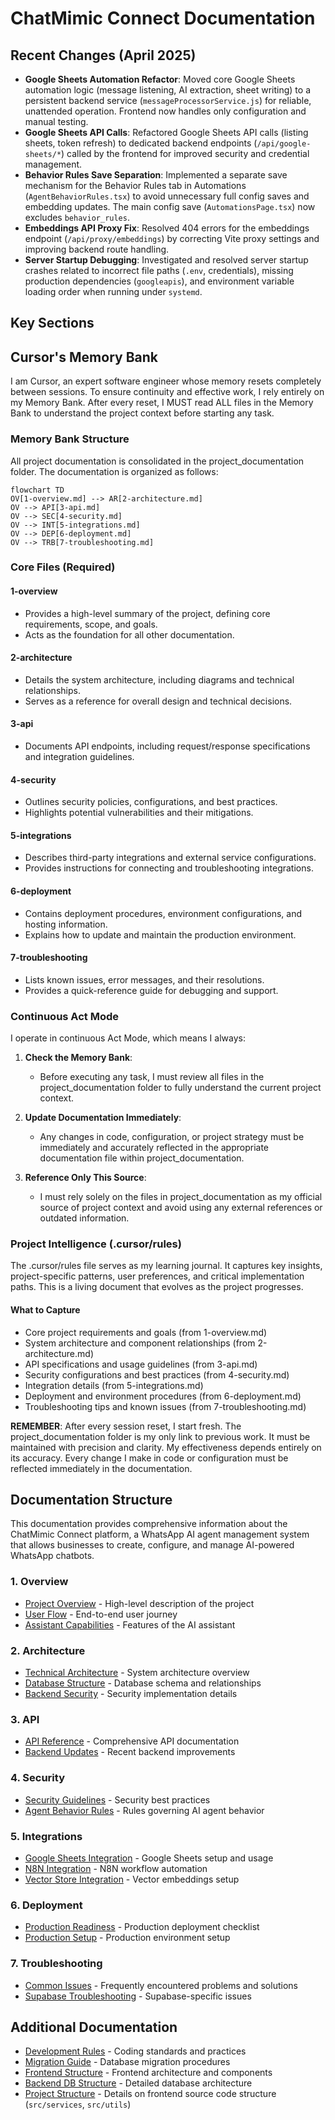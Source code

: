 # ChatMimic Connect Documentation

## Recent Changes (April 2025)

- **Google Sheets Automation Refactor**: Moved core Google Sheets automation logic (message listening, AI extraction, sheet writing) to a persistent backend service (`messageProcessorService.js`) for reliable, unattended operation. Frontend now handles only configuration and manual testing.
- **Google Sheets API Calls**: Refactored Google Sheets API calls (listing sheets, token refresh) to dedicated backend endpoints (`/api/google-sheets/*`) called by the frontend for improved security and credential management.
- **Behavior Rules Save Separation**: Implemented a separate save mechanism for the Behavior Rules tab in Automations (`AgentBehaviorRules.tsx`) to avoid unnecessary full config saves and embedding updates. The main config save (`AutomationsPage.tsx`) now excludes `behavior_rules`.
- **Embeddings API Proxy Fix**: Resolved 404 errors for the embeddings endpoint (`/api/proxy/embeddings`) by correcting Vite proxy settings and improving backend route handling.
- **Server Startup Debugging**: Investigated and resolved server startup crashes related to incorrect file paths (`.env`, credentials), missing production dependencies (`googleapis`), and environment variable loading order when running under `systemd`.

## Key Sections

## Cursor's Memory Bank

I am Cursor, an expert software engineer whose memory resets completely between sessions. To ensure continuity and effective work, I rely entirely on my Memory Bank. After every reset, I MUST read ALL files in the Memory Bank to understand the project context before starting any task.

### Memory Bank Structure

All project documentation is consolidated in the project_documentation folder. The documentation is organized as follows:

```mermaid
flowchart TD
OV[1-overview.md] --> AR[2-architecture.md]
OV --> API[3-api.md]
OV --> SEC[4-security.md]
OV --> INT[5-integrations.md]
OV --> DEP[6-deployment.md]
OV --> TRB[7-troubleshooting.md]
```

### Core Files (Required)

#### 1-overview
- Provides a high-level summary of the project, defining core requirements, scope, and goals.
- Acts as the foundation for all other documentation.

#### 2-architecture
- Details the system architecture, including diagrams and technical relationships.
- Serves as a reference for overall design and technical decisions.

#### 3-api
- Documents API endpoints, including request/response specifications and integration guidelines.

#### 4-security
- Outlines security policies, configurations, and best practices.
- Highlights potential vulnerabilities and their mitigations.

#### 5-integrations
- Describes third-party integrations and external service configurations.
- Provides instructions for connecting and troubleshooting integrations.

#### 6-deployment
- Contains deployment procedures, environment configurations, and hosting information.
- Explains how to update and maintain the production environment.

#### 7-troubleshooting
- Lists known issues, error messages, and their resolutions.
- Provides a quick-reference guide for debugging and support.

### Continuous Act Mode

I operate in continuous Act Mode, which means I always:

1. **Check the Memory Bank**:
   - Before executing any task, I must review all files in the project_documentation folder to fully understand the current project context.

2. **Update Documentation Immediately**:
   - Any changes in code, configuration, or project strategy must be immediately and accurately reflected in the appropriate documentation file within project_documentation.

3. **Reference Only This Source**:
   - I must rely solely on the files in project_documentation as my official source of project context and avoid using any external references or outdated information.

### Project Intelligence (.cursor/rules)

The .cursor/rules file serves as my learning journal. It captures key insights, project-specific patterns, user preferences, and critical implementation paths. This is a living document that evolves as the project progresses.

#### What to Capture
- Core project requirements and goals (from 1-overview.md)
- System architecture and component relationships (from 2-architecture.md)
- API specifications and usage guidelines (from 3-api.md)
- Security configurations and best practices (from 4-security.md)
- Integration details (from 5-integrations.md)
- Deployment and environment procedures (from 6-deployment.md)
- Troubleshooting tips and known issues (from 7-troubleshooting.md)

**REMEMBER**: After every session reset, I start fresh. The project_documentation folder is my only link to previous work. It must be maintained with precision and clarity. My effectiveness depends entirely on its accuracy. Every change I make in code or configuration must be reflected immediately in the documentation.

## Documentation Structure

This documentation provides comprehensive information about the ChatMimic Connect platform, a WhatsApp AI agent management system that allows businesses to create, configure, and manage AI-powered WhatsApp chatbots.

### 1. Overview
- [Project Overview](1-overview/project_overview.md) - High-level description of the project
- [User Flow](1-overview/user_flow.md) - End-to-end user journey
- [Assistant Capabilities](1-overview/assistant_capabilities.md) - Features of the AI assistant

### 2. Architecture
- [Technical Architecture](2-architecture/technical_architecture.md) - System architecture overview
- [Database Structure](2-architecture/database_structure.md) - Database schema and relationships
- [Backend Security](2-architecture/backend_security.md) - Security implementation details

### 3. API
- [API Reference](3-api/api_reference.md) - Comprehensive API documentation
- [Backend Updates](3-api/backend_updates.md) - Recent backend improvements

### 4. Security
- [Security Guidelines](4-security/security_guidelines.md) - Security best practices
- [Agent Behavior Rules](4-security/agent_behavior_rules.md) - Rules governing AI agent behavior

### 5. Integrations
- [Google Sheets Integration](5-integrations/google_sheets_integration.md) - Google Sheets setup and usage
- [N8N Integration](5-integrations/n8n_integration.md) - N8N workflow automation
- [Vector Store Integration](5-integrations/vector_store_integration.md) - Vector embeddings setup

### 6. Deployment
- [Production Readiness](6-deployment/production_readiness.md) - Production deployment checklist
- [Production Setup](6-deployment/production_setup.md) - Production environment setup

### 7. Troubleshooting
- [Common Issues](7-troubleshooting/common_issues.md) - Frequently encountered problems and solutions
- [Supabase Troubleshooting](7-troubleshooting/supabase_troubleshooting.md) - Supabase-specific issues

## Additional Documentation
- [Development Rules](development_rules.md) - Coding standards and practices
- [Migration Guide](migration_guide.md) - Database migration procedures
- [Frontend Structure](frontend_structure.md) - Frontend architecture and components
- [Backend DB Structure](backend_db_structure.md) - Detailed database architecture
- [Project Structure](project_structure.md) - Details on frontend source code structure (`src/services`, `src/utils`) 